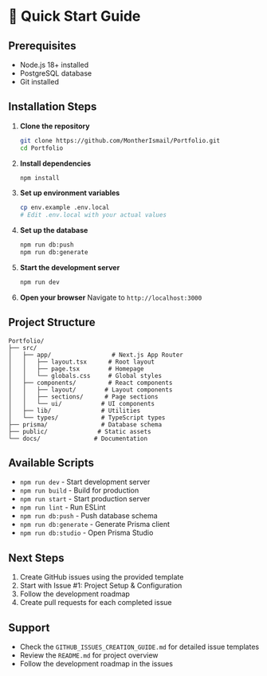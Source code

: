 # 🚀 Quick Start Guide

## Prerequisites

- Node.js 18+ installed
- PostgreSQL database
- Git installed

## Installation Steps

1. **Clone the repository**

   ```bash
   git clone https://github.com/MontherIsmail/Portfolio.git
   cd Portfolio
   ```

2. **Install dependencies**

   ```bash
   npm install
   ```

3. **Set up environment variables**

   ```bash
   cp env.example .env.local
   # Edit .env.local with your actual values
   ```

4. **Set up the database**

   ```bash
   npm run db:push
   npm run db:generate
   ```

5. **Start the development server**

   ```bash
   npm run dev
   ```

6. **Open your browser**
   Navigate to `http://localhost:3000`

## Project Structure

```
Portfolio/
├── src/
│   ├── app/                 # Next.js App Router
│   │   ├── layout.tsx      # Root layout
│   │   ├── page.tsx        # Homepage
│   │   └── globals.css     # Global styles
│   ├── components/         # React components
│   │   ├── layout/        # Layout components
│   │   ├── sections/      # Page sections
│   │   └── ui/           # UI components
│   ├── lib/              # Utilities
│   └── types/            # TypeScript types
├── prisma/               # Database schema
├── public/              # Static assets
└── docs/               # Documentation
```

## Available Scripts

- `npm run dev` - Start development server
- `npm run build` - Build for production
- `npm run start` - Start production server
- `npm run lint` - Run ESLint
- `npm run db:push` - Push database schema
- `npm run db:generate` - Generate Prisma client
- `npm run db:studio` - Open Prisma Studio

## Next Steps

1. Create GitHub issues using the provided template
2. Start with Issue #1: Project Setup & Configuration
3. Follow the development roadmap
4. Create pull requests for each completed issue

## Support

- Check the `GITHUB_ISSUES_CREATION_GUIDE.md` for detailed issue templates
- Review the `README.md` for project overview
- Follow the development roadmap in the issues
